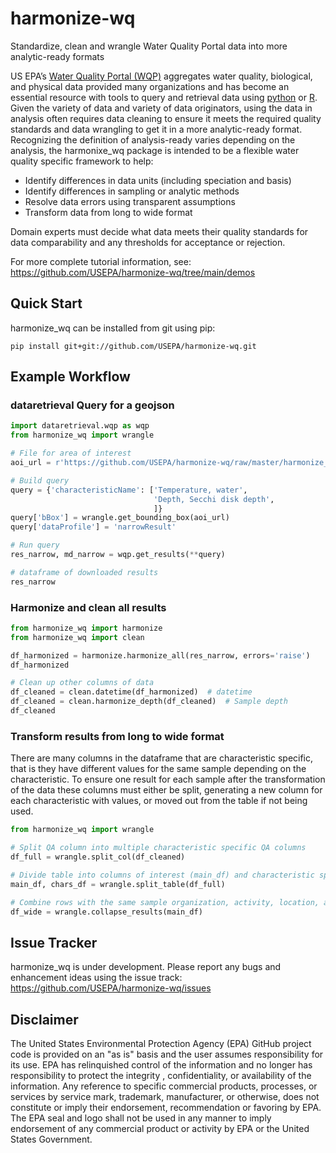 # harmonize-wq
Standardize, clean and wrangle Water Quality Portal data into more analytic-ready formats

US EPA’s [Water Quality Portal (WQP)](https://www.waterqualitydata.us/) aggregates water quality, biological, and physical data provided many organizations and has become an essential resource with tools to query and retrieval data using [python](https://github.com/USGS-python/dataretrieval) or [R](https://github.com/USGS-R/dataRetrieval). Given the variety of data and variety of data originators, using the data in analysis often requires data cleaning to ensure it meets the required quality standards and data wrangling to get it in a more analytic-ready format.  Recognizing the definition of analysis-ready varies depending on the analysis, the harmonixe_wq package is intended to be a flexible water quality specific framework to help:
- Identify differences in data units (including speciation and basis)
- Identify differences in sampling or analytic methods
- Resolve data errors using transparent assumptions
- Transform data from long to wide format

Domain experts must decide what data meets their quality standards for data comparability and any thresholds for acceptance or rejection.

For more complete tutorial information, see:
https://github.com/USEPA/harmonize-wq/tree/main/demos

## Quick Start
harmonize_wq can be installed from git using pip:
```
pip install git+git://github.com/USEPA/harmonize-wq.git
```

## Example Workflow
### dataretrieval Query for a geojson

```python
import dataretrieval.wqp as wqp
from harmonize_wq import wrangle

# File for area of interest
aoi_url = r'https://github.com/USEPA/harmonize-wq/raw/master/harmonize_wq/tests/data/PPBays_NCCA.geojson'

# Build query
query = {'characteristicName': ['Temperature, water',
                                'Depth, Secchi disk depth',
                                ]}
query['bBox'] = wrangle.get_bounding_box(aoi_url)
query['dataProfile'] = 'narrowResult'

# Run query
res_narrow, md_narrow = wqp.get_results(**query)

# dataframe of downloaded results
res_narrow
```

### Harmonize and clean all results

```python
from harmonize_wq import harmonize
from harmonize_wq import clean

df_harmonized = harmonize.harmonize_all(res_narrow, errors='raise')
df_harmonized

# Clean up other columns of data
df_cleaned = clean.datetime(df_harmonized)  # datetime
df_cleaned = clean.harmonize_depth(df_cleaned)  # Sample depth
df_cleaned
```

### Transform results from long to wide format
There are many columns in the dataframe that are characteristic specific, that is they have different values for the same sample depending on the characteristic. To ensure one result for each sample after the transformation of the data these columns must either be split, generating a new column for each characteristic with values, or moved out from the table if not being used.

```python
from harmonize_wq import wrangle

# Split QA column into multiple characteristic specific QA columns
df_full = wrangle.split_col(df_cleaned)

# Divide table into columns of interest (main_df) and characteristic specific metadata (chars_df)
main_df, chars_df = wrangle.split_table(df_full)

# Combine rows with the same sample organization, activity, location, and datetime
df_wide = wrangle.collapse_results(main_df)

```


## Issue Tracker
harmonize_wq is under development. Please report any bugs and enhancement ideas using the issue track:
https://github.com/USEPA/harmonize-wq/issues


## Disclaimer
The United States Environmental Protection Agency (EPA) GitHub project code is provided on an "as is" basis and the user assumes responsibility for its use.  EPA has relinquished control of the information and no longer has responsibility to protect the integrity , confidentiality, or availability of the information.  Any reference to specific commercial products, processes, or services by service mark, trademark, manufacturer, or otherwise, does not constitute or imply their endorsement, recommendation or favoring by EPA.  The EPA seal and logo shall not be used in any manner to imply endorsement of any commercial product or activity by EPA or the United States Government.
